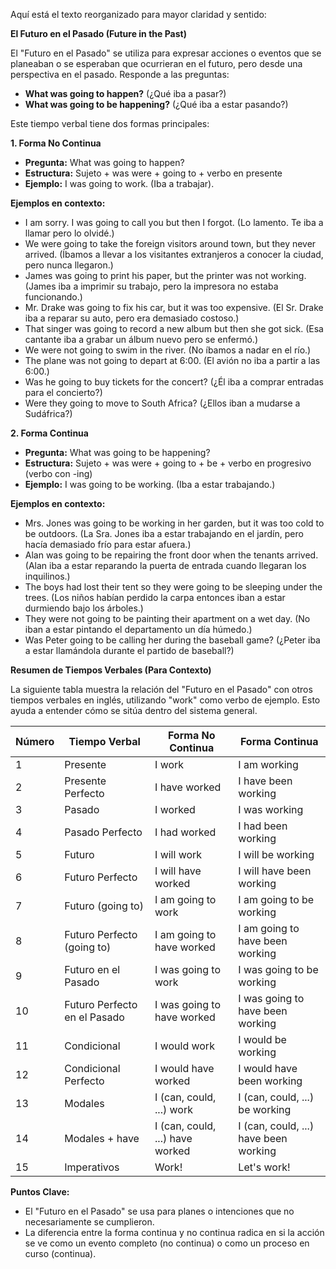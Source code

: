 Aquí está el texto reorganizado para mayor claridad y sentido:

**El Futuro en el Pasado (Future in the Past)**

El "Futuro en el Pasado" se utiliza para expresar acciones o eventos que se planeaban o se esperaban que ocurrieran en el futuro, pero desde una perspectiva en el pasado. Responde a las preguntas:

*   **What was going to happen?** (¿Qué iba a pasar?)
*   **What was going to be happening?** (¿Qué iba a estar pasando?)

Este tiempo verbal tiene dos formas principales:

**1. Forma No Continua**

*   **Pregunta:** What was going to happen?
*   **Estructura:** Sujeto + was were + going to + verbo en presente
*   **Ejemplo:** I was going to work. (Iba a trabajar).

**Ejemplos en contexto:**

*   I am sorry. I was going to call you but then I forgot. (Lo lamento. Te iba a llamar pero lo olvidé.)
*   We were going to take the foreign visitors around town, but they never arrived. (Íbamos a llevar a los visitantes extranjeros a conocer la ciudad, pero nunca llegaron.)
*   James was going to print his paper, but the printer was not working. (James iba a imprimir su trabajo, pero la impresora no estaba funcionando.)
*   Mr. Drake was going to fix his car, but it was too expensive. (El Sr. Drake iba a reparar su auto, pero era demasiado costoso.)
*   That singer was going to record a new album but then she got sick. (Esa cantante iba a grabar un álbum nuevo pero se enfermó.)
*   We were not going to swim in the river. (No íbamos a nadar en el río.)
*   The plane was not going to depart at 6:00. (El avión no iba a partir a las 6:00.)
*   Was he going to buy tickets for the concert? (¿Él iba a comprar entradas para el concierto?)
*   Were they going to move to South Africa? (¿Ellos iban a mudarse a Sudáfrica?)

**2. Forma Continua**

*   **Pregunta:** What was going to be happening?
*   **Estructura:** Sujeto + was were + going to + be + verbo en progresivo (verbo con -ing)
*   **Ejemplo:** I was going to be working. (Iba a estar trabajando.)

**Ejemplos en contexto:**

*   Mrs. Jones was going to be working in her garden, but it was too cold to be outdoors. (La Sra. Jones iba a estar trabajando en el jardín, pero hacía demasiado frío para estar afuera.)
*   Alan was going to be repairing the front door when the tenants arrived. (Alan iba a estar reparando la puerta de entrada cuando llegaran los inquilinos.)
*   The boys had lost their tent so they were going to be sleeping under the trees. (Los niños habían perdido la carpa entonces iban a estar durmiendo bajo los árboles.)
*   They were not going to be painting their apartment on a wet day. (No iban a estar pintando el departamento un día húmedo.)
*   Was Peter going to be calling her during the baseball game? (¿Peter iba a estar llamándola durante el partido de baseball?)

**Resumen de Tiempos Verbales (Para Contexto)**

La siguiente tabla muestra la relación del "Futuro en el Pasado" con otros tiempos verbales en inglés, utilizando "work" como verbo de ejemplo. Esto ayuda a entender cómo se sitúa dentro del sistema general.

| Número | Tiempo Verbal         | Forma No Continua         | Forma Continua          |
|--------|-----------------------|----------------------------|--------------------------|
| 1      | Presente              | I work                     | I am working             |
| 2      | Presente Perfecto     | I have worked              | I have been working       |
| 3      | Pasado                | I worked                   | I was working            |
| 4      | Pasado Perfecto       | I had worked               | I had been working      |
| 5      | Futuro                | I will work                | I will be working        |
| 6      | Futuro Perfecto       | I will have worked         | I will have been working |
| 7      | Futuro (going to)     | I am going to work         | I am going to be working|
| 8      | Futuro Perfecto (going to) | I am going to have worked  | I am going to have been working |
| 9      | Futuro en el Pasado  | I was going to work        | I was going to be working|
| 10     | Futuro Perfecto en el Pasado | I was going to have worked | I was going to have been working|
| 11     | Condicional           | I would work               | I would be working       |
| 12     | Condicional Perfecto  | I would have worked        | I would have been working|
| 13     | Modales               | I (can, could, ...) work  | I (can, could, ...) be working |
| 14     | Modales + have        | I (can, could, ...) have worked | I (can, could, ...) have been working |
| 15     | Imperativos           | Work!                      | Let's work!              |

**Puntos Clave:**

*   El "Futuro en el Pasado" se usa para planes o intenciones que no necesariamente se cumplieron.
*   La diferencia entre la forma continua y no continua radica en si la acción se ve como un evento completo (no continua) o como un proceso en curso (continua).


